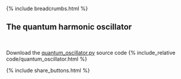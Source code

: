 {% include breadcrumbs.html %}

## The quantum harmonic oscillator
<div class="header_line"><br/></div>

Download the [quantum_oscillator.py](code/quantum_oscillator.py) source code
{% include_relative code/quantum_oscillator.html %}

<p style="clear: both;"></p>

{% include share_buttons.html %}


